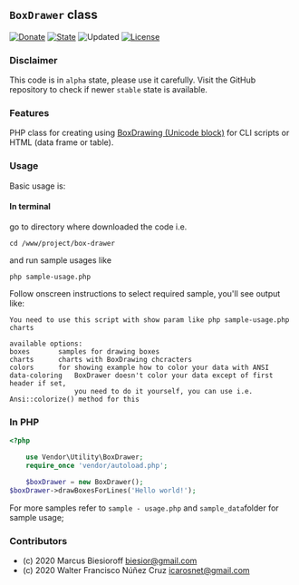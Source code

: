 ## `BoxDrawer` class

[![Donate](https://img.shields.io/static/v1?label=Donate&message=PayPal.me/biesior&color=brightgreen)](https://www.paypal.me/biesior/4.99EUR)
[![State](https://img.shields.io/static/v1?label=alpha&message=0.0.11&color=blue)](https://github.com/biesior/box-drawer/tree/0.0.11-alpha)
![Updated](https://img.shields.io/static/v1?label=upated&message=2020-08-18+02:16:21&color=lightgray)
[![License](https://img.shields.io/static/v1?label=license&message=GPL-3-or-later&color=yellowgreen)](https://en.wikipedia.org/wiki/GNU_General_Public_License#Version_3)

### Disclaimer

This code is in `alpha` state, please use it carefully. Visit the GitHub repository to check if newer `stable` state is available.

### Features

PHP class for creating using [BoxDrawing (Unicode block)](https://en.wikipedia.org/wiki/Box_Drawing_(Unicode_block)) for CLI scripts or HTML (data frame or table).

### Usage

Basic usage is:

#### In terminal
go to directory where downloaded the code i.e.

```
cd /www/project/box-drawer
```

and run sample usages like

```
php sample-usage.php
```

Follow onscreen instructions to select required sample, you'll see output like:

```
You need to use this script with show param like php sample-usage.php charts

available options:
boxes		samples for drawing boxes
charts		charts with BoxDrawing chcracters
colors		for showing example how to color your data with ANSI
data-coloring	BoxDrawer doesn't color your data except of first header if set,
                you need to do it yourself, you can use i.e. Ansi::colorize() method for this
```

### In PHP
```php
<?php

    use Vendor\Utility\BoxDrawer;
    require_once 'vendor/autoload.php';

    $boxDrawer = new BoxDrawer();
$boxDrawer->drawBoxesForLines('Hello world!');
```

For more samples refer to `sample - usage.php` and `sample_data`folder for sample usage;

### Contributors
- (c) 2020 Marcus Biesioroff biesior@gmail.com
- (c) 2020 Walter Francisco Núñez Cruz icarosnet@gmail.com

